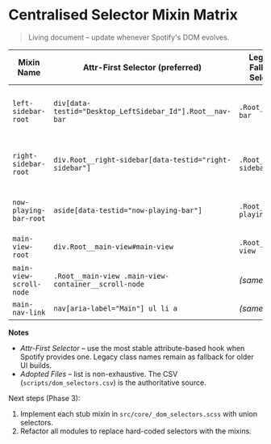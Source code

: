 # Centralised Selector Mixin Matrix

> Living document – update whenever Spotify's DOM evolves.

| Mixin Name              | Attr-First Selector (preferred)                           | Legacy / Fallback Selector | Adopted Files (initial scan)                                                                                                                                                                                |
| ----------------------- | --------------------------------------------------------- | -------------------------- | ----------------------------------------------------------------------------------------------------------------------------------------------------------------------------------------------------------- |
| `left-sidebar-root`     | `div[data-testid="Desktop_LeftSidebar_Id"].Root__nav-bar` | `.Root__nav-bar`           | `src/layout/_navbar.scss`, `src/layout/_sn_sidebar_navigation.scss`, `src/sidebar/_sidebar_background_effects.scss`, `src/sidebar/_sidebar_interactive.scss`, `src/features/_sn_glassmorphism.scss`, others |
| `right-sidebar-root`    | `div.Root__right-sidebar[data-testid="right-sidebar"]`    | `.Root__right-sidebar`     | `src/layout/_right_sidebar.scss`, `src/layout/_sn_right_sidebar_consciousness.scss`, `src/features/_sn_glassmorphism.scss`, `src/features/_sn_context_zones.scss`, `src/components/_sn_loading.scss`        |
| `now-playing-bar-root`  | `aside[data-testid="now-playing-bar"]`                    | `.Root__now-playing-bar`   | `src/components/_now_playing.scss`, `src/features/_sn_atmospheric.scss`, `src/features/_sn_glassmorphism.scss`, `src/features/_themed_interactive_components.scss`                                          |
| `main-view-root`        | `div.Root__main-view#main-view`                           | `.Root__main-view`         | `src/features/_sn_context_zones.scss`, `src/features/_sn_depth_layers.scss`, `src/features/_sn_z_index_management.scss`                                                                                     |
| `main-view-scroll-node` | `.Root__main-view .main-view-container__scroll-node`      | _(same)_                   | `src/layout/_sn_scroll_node_backgrounds.scss`, `src/features/_sn_depth_layers.scss`                                                                                                                         |
| `main-nav-link`         | `nav[aria-label="Main"] ul li a`                          | _(same)_                   | `src/sidebar/_sidebar_background_effects.scss`, `src/sidebar/_sidebar_interactive.scss`                                                                                                                     |

**Notes**

- _Attr-First Selector_ – use the most stable attribute-based hook when Spotify provides one. Legacy class names remain as fallback for older UI builds.
- _Adopted Files_ – list is non-exhaustive. The CSV (`scripts/dom_selectors.csv`) is the authoritative source.

Next steps (Phase 3):

1. Implement each stub mixin in `src/core/_dom_selectors.scss` with union selectors.
2. Refactor all modules to replace hard-coded selectors with the mixins.
